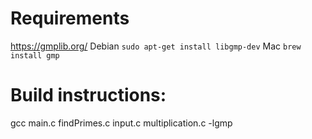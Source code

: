 # Requirements
https://gmplib.org/
Debian
`sudo apt-get install libgmp-dev`
Mac
`brew install gmp`
# Build instructions:
gcc main.c findPrimes.c input.c multiplication.c -lgmp
